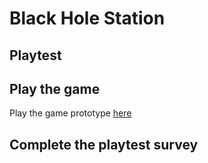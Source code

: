 # Black Hole Station
## Playtest

## Play the game
Play the game prototype [here](../prototype/TwineGamePrototype.html)

## Complete the playtest survey

